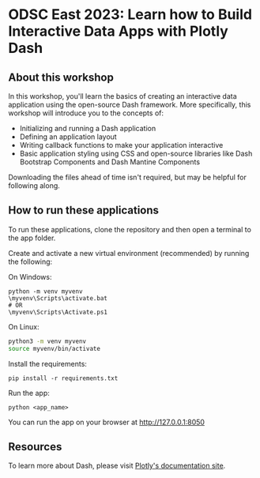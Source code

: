 # ODSC East 2023: Learn how to Build Interactive Data Apps with Plotly Dash

## About this workshop

In this workshop, you'll learn the basics of creating an interactive data application using the open-source Dash framework. More specifically, this workshop will introduce you to the concepts of:

* Initializing and running a Dash application
* Defining an application layout
* Writing callback functions to make your application interactive
* Basic application styling using CSS and open-source libraries like Dash Bootstrap Components and Dash Mantine Components

Downloading the files ahead of time isn't required, but may be helpful for following along.

## How to run these applications

To run these applications, clone the repository and then open a terminal to the app folder.

Create and activate a new virtual environment (recommended) by running
the following:

On Windows:

```
python -m venv myvenv
\myvenv\Scripts\activate.bat
# OR
\myvenv\Scripts\Activate.ps1
```

On Linux:

```bash
python3 -m venv myvenv
source myvenv/bin/activate
```

Install the requirements:

```
pip install -r requirements.txt
```
Run the app:

```
python <app_name>
```
You can run the app on your browser at http://127.0.0.1:8050

## Resources

To learn more about Dash, please visit [Plotly's documentation site](https://dash.plotly.com/).

